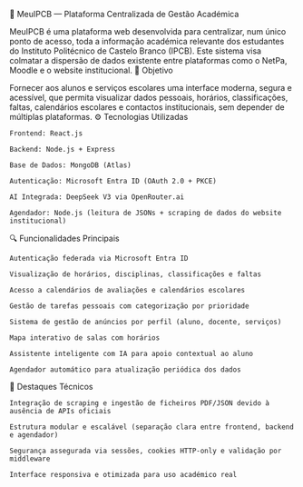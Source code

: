📘 MeuIPCB — Plataforma Centralizada de Gestão Académica

MeuIPCB é uma plataforma web desenvolvida para centralizar, num único ponto de acesso, toda a informação académica relevante dos estudantes do Instituto Politécnico de Castelo Branco (IPCB). Este sistema visa colmatar a dispersão de dados existente entre plataformas como o NetPa, Moodle e o website institucional.
🎯 Objetivo

Fornecer aos alunos e serviços escolares uma interface moderna, segura e acessível, que permita visualizar dados pessoais, horários, classificações, faltas, calendários escolares e contactos institucionais, sem depender de múltiplas plataformas.
⚙️ Tecnologias Utilizadas

    Frontend: React.js

    Backend: Node.js + Express

    Base de Dados: MongoDB (Atlas)

    Autenticação: Microsoft Entra ID (OAuth 2.0 + PKCE)

    AI Integrada: DeepSeek V3 via OpenRouter.ai

    Agendador: Node.js (leitura de JSONs + scraping de dados do website institucional)

🔍 Funcionalidades Principais

    Autenticação federada via Microsoft Entra ID

    Visualização de horários, disciplinas, classificações e faltas

    Acesso a calendários de avaliações e calendários escolares

    Gestão de tarefas pessoais com categorização por prioridade

    Sistema de gestão de anúncios por perfil (aluno, docente, serviços)

    Mapa interativo de salas com horários

    Assistente inteligente com IA para apoio contextual ao aluno

    Agendador automático para atualização periódica dos dados

🧠 Destaques Técnicos

    Integração de scraping e ingestão de ficheiros PDF/JSON devido à ausência de APIs oficiais

    Estrutura modular e escalável (separação clara entre frontend, backend e agendador)

    Segurança assegurada via sessões, cookies HTTP-only e validação por middleware

    Interface responsiva e otimizada para uso académico real
